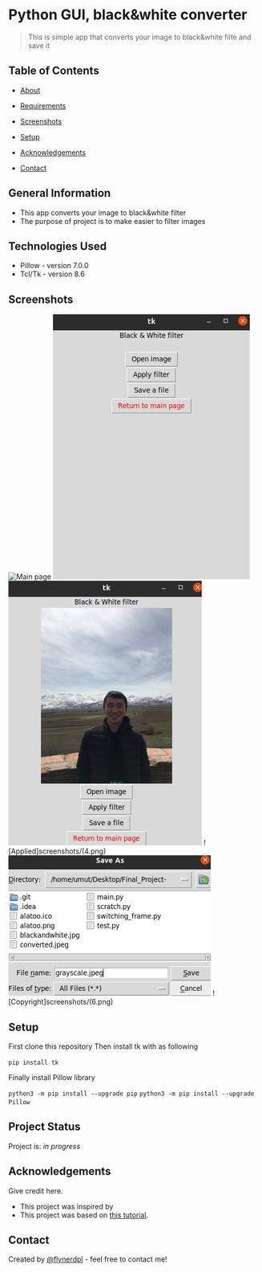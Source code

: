# Python GUI, black&white converter 
> This is simple app that converts your image to black&white filte and save it

## Table of Contents
* [About](#general-information)
* [Requirements](#technologies-used)
* [Screenshots](#screenshots)
* [Setup](#setup)

* [Acknowledgements](#acknowledgements)
* [Contact](#contact)
<!-- * [License](#license) -->


## General Information
- This app converts your image to black&white filter
- The purpose of  project is to make easier to filter images 

## Technologies Used
- Pillow - version 7.0.0
- Tcl/Tk - version 8.6



## Screenshots
![Main page](sreenshots/1.png)
![Filter page](screenshots/2.png)
![Apply](screenshots/3.png)
![Applied]screenshots/(4.png)
![Save your image](screenshots/5.png)
![Copyright]screenshots/(6.png)






## Setup

First clone this repository 
Then install tk with as following 

`pip install tk`

Finally install Pillow library 

`python3 -m pip install --upgrade pip`
`python3 -m pip install --upgrade Pillow`





## Project Status
Project is: _in progress_ 




## Acknowledgements
Give credit here.
- This project was inspired by 
- This project was based on [this tutorial]([https://www.example.com](https://stackoverflow.com/questions/7546050/switch-between-two-frames-in-tkinter#:~:text=One%20way%20to%20switch%20frames,use%20any%20generic%20Frame%20class.)).



## Contact
Created by [@flynerdpl](https://www.flynerd.pl/) - feel free to contact me!

